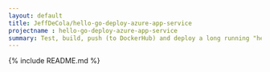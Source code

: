 ```yaml
---
layout: default
title: JeffDeCola/hello-go-deploy-azure-app-service
projectname : hello-go-deploy-azure-app-service
summary: Test, build, push (to DockerHub) and deploy a long running "hello-world" Docker Image to Microsoft Azure App Service.
---
```


{% include README.md %}
